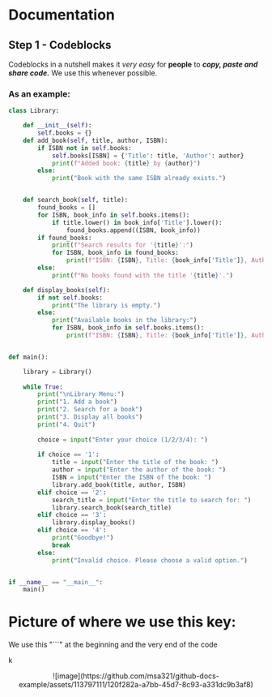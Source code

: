 # Documentation

## Step 1 - Codeblocks

Codeblocks in a nutshell makes it *very easy* for **people** to ***copy, paste and share code.*** We use this whenever possible.

### As an example:

```py
class Library:

    def __init__(self):
        self.books = {}
    def add_book(self, title, author, ISBN):
        if ISBN not in self.books:
            self.books[ISBN] = {'Title': title, 'Author': author}
            print(f"Added book: {title} by {author}")
        else:
            print("Book with the same ISBN already exists.")


    def search_book(self, title):
        found_books = []
        for ISBN, book_info in self.books.items():
            if title.lower() in book_info['Title'].lower():
                found_books.append((ISBN, book_info))
        if found_books:
            print(f"Search results for '{title}':")
            for ISBN, book_info in found_books:
                print(f"ISBN: {ISBN}, Title: {book_info['Title']}, Author: {book_info['Author']}")
        else:
            print(f"No books found with the title '{title}'.")

    def display_books(self):
        if not self.books:
            print("The library is empty.")
        else:
            print("Available books in the library:")
            for ISBN, book_info in self.books.items():
                print(f"ISBN: {ISBN}, Title: {book_info['Title']}, Author: {book_info['Author']}")


def main():

    library = Library()
    
    while True:
        print("\nLibrary Menu:")
        print("1. Add a book")
        print("2. Search for a book")
        print("3. Display all books")
        print("4. Quit")
        
        choice = input("Enter your choice (1/2/3/4): ")
        
        if choice == '1':
            title = input("Enter the title of the book: ")
            author = input("Enter the author of the book: ")
            ISBN = input("Enter the ISBN of the book: ")
            library.add_book(title, author, ISBN)
        elif choice == '2':
            search_title = input("Enter the title to search for: ")
            library.search_book(search_title)
        elif choice == '3':
            library.display_books()
        elif choice == '4':
            print("Goodbye!")
            break
        else:
            print("Invalid choice. Please choose a valid option.")


if __name__ == "__main__":
    main()
```

# Picture of where we use this key:

We use this "```" at the beginning and the very end of the code



k

<p align="center">
![image](https://github.com/msa321/github-docs-example/assets/113797111/120f282a-a7bb-45d7-8c93-a331dc9b3af8)
</p>

